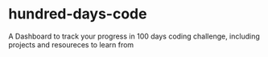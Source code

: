# hundred-days-code
A Dashboard to track your progress in 100 days coding challenge, including projects and resoureces to learn from
